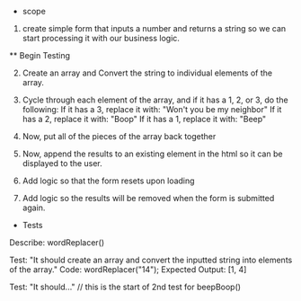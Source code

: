 * scope
1. create simple form that inputs a number and returns a string so we can start processing it with our business logic.

** Begin Testing 

2. Create an array and Convert the string to individual elements of the array.

3. Cycle through each element of the array, and if it has a 1, 2, or 3, do the following:
 If it has a 3, replace it with: "Won't you be my neighbor"
 If it has a 2, replace it with: "Boop"
 If it has a 1, replace it with: "Beep"

4. Now, put all of the pieces of the array back together 

5. Now, append the results to an existing element in the html so it can be displayed to the user.

6. Add logic so that the form resets upon loading

7. Add logic so the results will be removed when the form is submitted again.


* Tests 

Describe: wordReplacer()

Test: "It should create an array and convert the inputted string into elements of the array."
Code: wordReplacer("14");
Expected Output: [1, 4]

Test: "It should..." // this is the start of 2nd test for beepBoop()